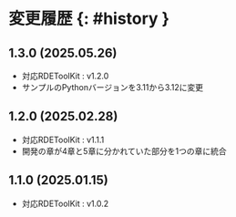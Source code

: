 <div class="page" />

<!--
* h1ヘッダにidを付与するために、markdown-extentionsに"attr_list"を指定する必要があります。

e.g.

markdown_extensions:
  - attr_list

* 下記h1ヘッダの"{: #history}"部分は変更しないようにしてください。
  * 変更する場合は、下記"excludes_children:"部分の変更も必要となります。

e.g. mkdocs.yml

plugins:
    - with-pdf:
        excludes_children:
          - './:history'

* h1ヘッダへの章番号付与は、除外できません。(2025.02.28現在)
* excludes_childrenで指定されたh1ヘッダの下のh2ヘッダ、h3ヘッダには、章番号が
  付きません。

* 履歴は新しいものを一番最初に記入し、下に行くに従い古いバージョンとなるように記述してください。

-->

# 変更履歴    {: #history }

## 1.3.0 (2025.05.26)

* 対応RDEToolKit : v1.2.0
* サンプルのPythonバージョンを3.11から3.12に変更

## 1.2.0 (2025.02.28)

* 対応RDEToolKit : v1.1.1
* 開発の章が4章と5章に分かれていた部分を1つの章に統合

## 1.1.0 (2025.01.15)

* 対応RDEToolKit : v1.0.2

